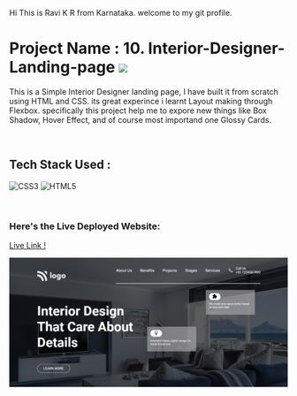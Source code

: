 
Hi This is Ravi K R from Karnataka. welcome to my git profile.

# Project Name : 10. Interior-Designer-Landing-page ![](https://img.shields.io/badge/Project-10-green)

This is a Simple Interior Designer landing page, I have built it from scratch using HTML and CSS. its great experince i learnt Layout making through Flexbox. specifically this project help me to expore new things like Box Shadow, Hover Effect, and of course most importand one Glossy Cards. 

</br>

## Tech Stack Used :

![CSS3](https://img.shields.io/badge/css3-%231572B6.svg?style=for-the-badge&logo=css3&logoColor=white) ![HTML5](https://img.shields.io/badge/html5-%23E34F26.svg?style=for-the-badge&logo=html5&logoColor=white) 

</br>



### Here's the Live Deployed Website:

[Live Link !](https://starlit-macaron-f6bebf.netlify.app/)

![Web Site Image](./assets/Interior.png)